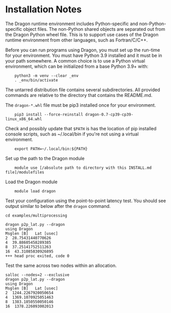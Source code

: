 # Installation Notes
The Dragon runtime environment includes Python-specific and non-Python-specific object files.  The non-Python
shared objects are separated out from the Dragon Python wheel file.  This is to support use cases of the
Dragon runtime environment from other languages, such as Fortran/C/C++.

Before you can run programs using Dragon, you must set up the run-time for your
environment. You must have Python 3.9 installed and it must be in your path
somewhere. A common choice is to use a Python virtual environment, which can be initialized
from a base Python 3.9+ with:

        python3 -m venv --clear _env
        . _env/bin/activate


The untarred distribution file contains several subdirectories. All provided commands
are relative to the directory that contains the README.md.

The `dragon-*.whl` file must be pip3 installed once for your environment.

        pip3 install --force-reinstall dragon-0.7-cp39-cp39-linux_x86_64.whl


Check and possibly update that `$PATH` is has the location of pip installed
console scripts, such as ~/.local/bin if you're not using a virtual environment.

        export PATH=~/.local/bin:${PATH}


Set up the path to the Dragon module

        module use [/absolute path to directory with this INSTALL.md file]/modulefiles


Load the Dragon module

        module load dragon


Test your configuration using the point-to-point latency test.  You should see output similar to below after the
`dragon` command.
```
cd examples/multiprocessing

dragon p2p_lat.py --dragon
using Dragon
Msglen [B]   Lat [usec]
2  28.75431440770626
4  39.88605458289385
8  37.25141752511263
16  43.31085830926895
+++ head proc exited, code 0
```

Test the same across two nodes within an allocation.
```
salloc --nodes=2 --exclusive
dragon p2p_lat.py --dragon
using Dragon
Msglen [B]   Lat [usec]
2  1244.2267920050654
4  1369.1070925051463
8  1383.1850550050146
16  1378.226093002013
```

